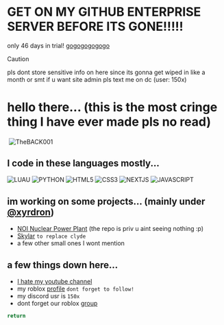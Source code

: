 # GET ON MY GITHUB ENTERPRISE SERVER BEFORE ITS GONE!!!!!
only 46 days in trial!
[gogogogogogo](https://github.xyrdron.com)
> [!CAUTION]
> pls dont store sensitive info on here since its gonna get wiped in like a month or smt
> if u want site admin pls text me on dc (user: 150x)

# hello there... (this is the most cringe thing I have ever made pls no read)

<p>&nbsp;<img align="center" src="https://readmestats.999857.xyz/api?username=TheBACK001&show_icons=true&locale=en&theme=tokyonight" alt="TheBACK001" /></p>

## I code in these languages mostly...
![LUAU](https://img.shields.io/badge/luau-404D59?style=for-the-badge&logo=roblox&logoColor=white)
![PYTHON](https://img.shields.io/badge/Python-14354C?style=for-the-badge&logo=python&logoColor=white)
![HTML5](https://img.shields.io/badge/-HTML5-E34F26?style=for-the-badge&logo=html5&logoColor=white)
![CSS3](https://img.shields.io/badge/-CSS3-1572B6?style=for-the-badge&logo=css3)
![NEXTJS](https://img.shields.io/badge/Next.JS-404D59?style=for-the-badge&logo=vercel&logoColor=white)
![JAVASCRIPT](https://img.shields.io/badge/JavaScript-F7DF1E.svg?style=for-the-badge&logo=javascript&logoColor=white)

## im working on some projects... (mainly under [@xyrdron](https://github.com/xyrdron))
- [NOI Nuclear Power Plant](https://www.roblox.com/games/10231275883) (the repo is priv u aint seeing nothing :p)
- [Skylar](https://github.com/xyrdron/Skylar) `to replace clyde`
- a few other small ones I wont mention

## a few things down here...
- [I hate my youtube channel](https://www.youtube.com/@TheBACK001)
- my roblox [profile](https://www.roblox.com/users/923206123/profile) `dont forget to follow!`
- my discord usr is `150x`
- dont forget our roblox [group](https://www.roblox.com/groups/13777086/)
```python
return
```
